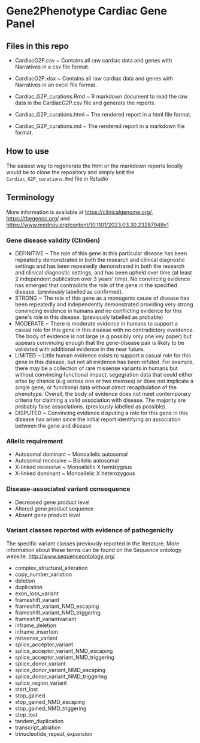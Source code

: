 # Gene2Phenotype Cardiac Gene Panel

## Files in this repo
 - CardiacG2P.csv ~ Contains all raw cardiac data and genes with Narratives in a csv file format.
 - CardiacG2P.xlsx ~ Contains all raw cardiac data and genes with Narratives in an excel file format.

 - Cardiac_G2P_curations.Rmd ~ R markdown document to read the raw data in the CardiacG2P.csv file and generate the reports.
 - Cardiac_G2P_curations.html ~ The rendered report in a html file format.
 - Cardiac_G2P_curations.md ~ The rendered report in a markdown file format.

## How to use
The easiest way to regenerate the html or the markdown reports locally would be to clone the repository and simply knit the `Cardiac_G2P_curations.Rmd` file in Rstudio  

## Terminology
More information is available at https://clinicalgenome.org/, https://thegencc.org/ and https://www.medrxiv.org/content/10.1101/2023.03.30.23287948v1

### Gene disease validity (ClinGen)

 - DEFINITIVE ~ The role of this gene in this particular disease has been repeatedly demonstrated in both the research and clinical diagnostic settings and has been repeatedly demonstrated in both the research and clinical diagnostic settings, and has been upheld over time (at least 2 independent publication over 3 years' time). No convincing evidence has emerged that contradicts the role of the gene in the specified disease. (previously labelled as confirmed).
 - STRONG ~ The role of this gene as a monogenic cause of disease has been repeatedly and independently demonstrated providing very strong convincing evidence in humans and no conflicting evidence for this gene's role in this disease. (previously labelled as probable)
 - MODERATE ~ There is moderate evidence in humans to support a casual role for this gene in this disease with no contradictory eveidence. The body of evidence is not large (e.g possibly only one key paper) but appears convincing enough that the gene-disease pair is likely to be validated with additional evidence in the near future.
 - LIMITED ~ Little human evidence exists to support a casual role for this gene in this disease, but not all evidence has been refuted. For example, there may be a collection of rare missense variants in humans but without convincing functional impact, segegration data that could either arise by chance (e.g across one or two meioses) or does not implicate a single gene, or functional data without direct recapitulation of the phenotype. Overall, the body of evidence does not meet contemporary criteria for claiming a valid association with disease. The majority are probably false associations. (previously labelled as possible).
 - DISPUTED ~ Convincing evidence disputing a role for this gene in this disease has arisen since the initial report identifying an association between the gene and disease


### Allelic requirement
 - Autosomal dominant ~ Monoallelic autosomal
 - Autosomal recessive ~ Biallelic autosomal
 - X-linked recessive ~ Monoallelic X hemizygous
 - X-linked dominant ~ Monoallelic X heterozygous


### Disease-associated variant consequence
 - Decreased gene product level
 - Altered gene product sequence
 - Absent gene product level

### Variant classes reported with evidence of pathogenicity
The specific variant classes previously reported in the literature.
More information about these terms can be found on the Sequence ontology website.
http://www.sequenceontology.org/

 - complex_structural_alteration
 - copy_number_variation
 - deletion
 - duplication
 - exon_loss_variant
 - frameshift_variant
 - frameshift_variant_NMD_escaping
 - frameshift_variant_NMD_triggering
 - frameshift_variantvariant
 - inframe_deletion
 - inframe_insertion
 - missense_variant
 - splice_acceptor_variant
 - splice_acceptor_variant_NMD_escaping
 - splice_acceptor_variant_NMD_triggering
 - splice_donor_variant
 - splice_donor_variant_NMD_escaping
 - splice_donor_variant_NMD_triggering
 - splice_region_variant
 - start_lost
 - stop_gained
 - stop_gained_NMD_escaping
 - stop_gained_NMD_triggering
 - stop_lost
 - tandem_duplication
 - transcript_ablation
 - trinucleotide_repeat_expansion
